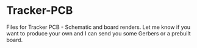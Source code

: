 # Tracker-PCB
Files for Tracker PCB - Schematic and board renders. Let me know if you want to produce your own and I can send you some Gerbers or a prebuilt board.
